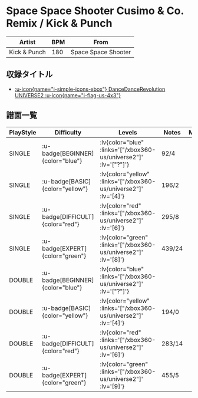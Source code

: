 # Space Space Shooter Cusimo & Co. Remix / Kick & Punch

|Artist|BPM|From|
|------|---|----|
|Kick & Punch|180|Space Space Shooter|

## 収録タイトル

- [ :u-icon{name="i-simple-icons-xbox"} DanceDanceRevolution UNIVERSE2 :u-icon{name="i-flag-us-4x3"} ](/xbox360-us/universe2)

## 譜面一覧

|PlayStyle|Difficulty|Levels|Notes|Movie|
|---------|----------|------|-----|-----|
|SINGLE| :u-badge[BEGINNER]{color="blue"} | :lv{color="blue" :links='["/xbox360-us/universe2"]' :lv='["?"]'} |92/4||
|SINGLE| :u-badge[BASIC]{color="yellow"} | :lv{color="yellow" :links='["/xbox360-us/universe2"]' :lv='[4]'} |196/2||
|SINGLE| :u-badge[DIFFICULT]{color="red"} | :lv{color="red" :links='["/xbox360-us/universe2"]' :lv='[6]'} |295/8||
|SINGLE| :u-badge[EXPERT]{color="green"} | :lv{color="green" :links='["/xbox360-us/universe2"]' :lv='[8]'} |439/24||
|DOUBLE| :u-badge[BEGINNER]{color="blue"} | :lv{color="blue" :links='["/xbox360-us/universe2"]' :lv='["?"]'} |||
|DOUBLE| :u-badge[BASIC]{color="yellow"} | :lv{color="yellow" :links='["/xbox360-us/universe2"]' :lv='[4]'} |194/0||
|DOUBLE| :u-badge[DIFFICULT]{color="red"} | :lv{color="red" :links='["/xbox360-us/universe2"]' :lv='[6]'} |283/14||
|DOUBLE| :u-badge[EXPERT]{color="green"} | :lv{color="green" :links='["/xbox360-us/universe2"]' :lv='[9]'} |455/5||
